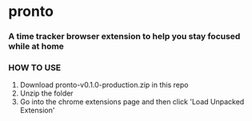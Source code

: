 # pronto

### A time tracker browser extension to help you stay focused while at home

### HOW TO USE

1. Download pronto-v0.1.0-production.zip in this repo
2. Unzip the folder
3. Go into the chrome extensions page and then click 'Load Unpacked Extension'
